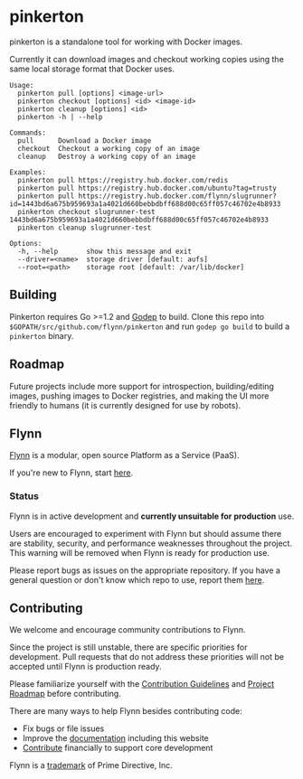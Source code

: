 # pinkerton

pinkerton is a standalone tool for working with Docker images.

Currently it can download images and checkout working copies using the same
local storage format that Docker uses.

```text
Usage:
  pinkerton pull [options] <image-url>
  pinkerton checkout [options] <id> <image-id>
  pinkerton cleanup [options] <id>
  pinkerton -h | --help

Commands:
  pull      Download a Docker image
  checkout  Checkout a working copy of an image
  cleanup   Destroy a working copy of an image

Examples:
  pinkerton pull https://registry.hub.docker.com/redis
  pinkerton pull https://registry.hub.docker.com/ubuntu?tag=trusty
  pinkerton pull https://registry.hub.docker.com/flynn/slugrunner?id=1443bd6a675b959693a1a4021d660bebbdbff688d00c65ff057c46702e4b8933
  pinkerton checkout slugrunner-test 1443bd6a675b959693a1a4021d660bebbdbff688d00c65ff057c46702e4b8933
  pinkerton cleanup slugrunner-test

Options:
  -h, --help       show this message and exit
  --driver=<name>  storage driver [default: aufs]
  --root=<path>    storage root [default: /var/lib/docker]
```

## Building

Pinkerton requires Go >=1.2 and [Godep](https://github.com/tools/godep) to
build. Clone this repo into `$GOPATH/src/github.com/flynn/pinkerton` and run
`godep go build` to build a `pinkerton` binary.

## Roadmap

Future projects include more support for introspection, building/editing images,
pushing images to Docker registries, and making the UI more friendly to humans
(it is currently designed for use by robots).


## Flynn

[Flynn](https://flynn.io) is a modular, open source Platform as a Service (PaaS).

If you're new to Flynn, start [here](https://github.com/flynn/flynn).

### Status

Flynn is in active development and **currently unsuitable for production** use.

Users are encouraged to experiment with Flynn but should assume there are stability, security, and performance weaknesses throughout the project. This warning will be removed when Flynn is ready for production use.

Please report bugs as issues on the appropriate repository. If you have a general question or don't know which repo to use, report them [here](https://github.com/flynn/flynn/issues).

## Contributing

We welcome and encourage community contributions to Flynn.

Since the project is still unstable, there are specific priorities for development. Pull requests that do not address these priorities will not be accepted until Flynn is production ready.

Please familiarize yourself with the [Contribution Guidelines](https://flynn.io/docs/contributing) and [Project Roadmap](https://flynn.io/docs/roadmap) before contributing.

There are many ways to help Flynn besides contributing code:

 - Fix bugs or file issues
 - Improve the [documentation](https://github.com/flynn/flynn.io) including this website
 - [Contribute](https://flynn.io/#sponsor) financially to support core development

Flynn is a [trademark](https://flynn.io/docs/trademark-guidelines) of Prime Directive, Inc.
